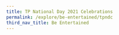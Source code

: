 ```yaml
---
title: TP National Day 2021 Celebrations
permalink: /explore/be-entertained/tpndc
third_nav_title: Be Entertained
---
```

